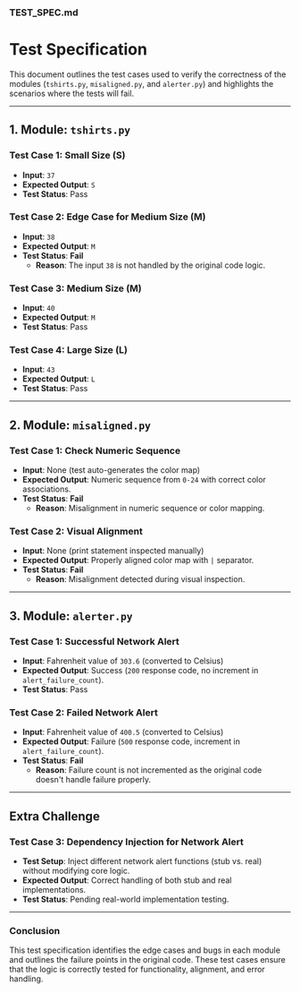 ### TEST_SPEC.md

# Test Specification

This document outlines the test cases used to verify the correctness of the modules (`tshirts.py`, `misaligned.py`, and `alerter.py`) and highlights the scenarios where the tests will fail.

---

## 1. **Module: `tshirts.py`**

### **Test Case 1: Small Size (S)**
- **Input**: `37`
- **Expected Output**: `S`
- **Test Status**: Pass

### **Test Case 2: Edge Case for Medium Size (M)**
- **Input**: `38`
- **Expected Output**: `M`
- **Test Status**: **Fail**
  - **Reason**: The input `38` is not handled by the original code logic.

### **Test Case 3: Medium Size (M)**
- **Input**: `40`
- **Expected Output**: `M`
- **Test Status**: Pass

### **Test Case 4: Large Size (L)**
- **Input**: `43`
- **Expected Output**: `L`
- **Test Status**: Pass

---

## 2. **Module: `misaligned.py`**

### **Test Case 1: Check Numeric Sequence**
- **Input**: None (test auto-generates the color map)
- **Expected Output**: Numeric sequence from `0-24` with correct color associations.
- **Test Status**: **Fail**
  - **Reason**: Misalignment in numeric sequence or color mapping.

### **Test Case 2: Visual Alignment**
- **Input**: None (print statement inspected manually)
- **Expected Output**: Properly aligned color map with `|` separator.
- **Test Status**: **Fail**
  - **Reason**: Misalignment detected during visual inspection.

---

## 3. **Module: `alerter.py`**

### **Test Case 1: Successful Network Alert**
- **Input**: Fahrenheit value of `303.6` (converted to Celsius)
- **Expected Output**: Success (`200` response code, no increment in `alert_failure_count`).
- **Test Status**: Pass

### **Test Case 2: Failed Network Alert**
- **Input**: Fahrenheit value of `400.5` (converted to Celsius)
- **Expected Output**: Failure (`500` response code, increment in `alert_failure_count`).
- **Test Status**: **Fail**
  - **Reason**: Failure count is not incremented as the original code doesn't handle failure properly.

---

## Extra Challenge

### **Test Case 3: Dependency Injection for Network Alert**
- **Test Setup**: Inject different network alert functions (stub vs. real) without modifying core logic.
- **Expected Output**: Correct handling of both stub and real implementations.
- **Test Status**: Pending real-world implementation testing.

---

### Conclusion

This test specification identifies the edge cases and bugs in each module and outlines the failure points in the original code. These test cases ensure that the logic is correctly tested for functionality, alignment, and error handling.
